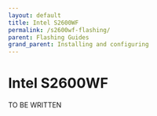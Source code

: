 ```yaml
---
layout: default
title: Intel S2600WF
permalink: /s2600wf-flashing/
parent: Flashing Guides
grand_parent: Installing and configuring
---
```


Intel S2600WF
====

TO BE WRITTEN

